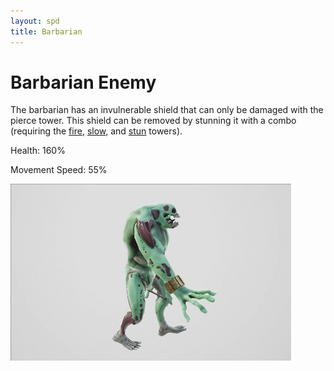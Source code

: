 ```yaml
---
layout: spd
title: Barbarian
---
```


# Barbarian Enemy

The barbarian has an invulnerable shield that can only be damaged with the pierce tower. This shield can be removed by stunning it with a combo (requiring the [fire](/spd/tower/fire), [slow](/spd/tower/slow), and [stun](/spd/tower/stun) towers).

Health: 160%

Movement Speed: 55%

<img src="/assets/images/spd/enemy-barbarian.gif" width="449" height="283">
